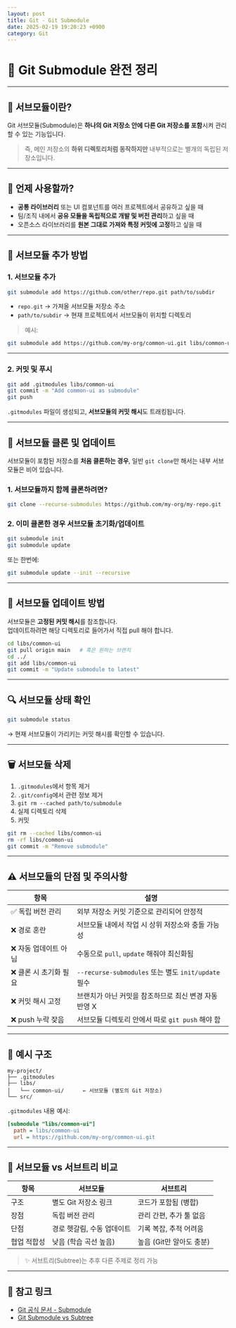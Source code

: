 ```yaml
---
layout: post
title: Git - Git Submodule
date: 2025-02-19 19:20:23 +0900
category: Git
---
```

# 🧩 Git Submodule 완전 정리

---

## 🧠 서브모듈이란?

Git 서브모듈(Submodule)은 **하나의 Git 저장소 안에 다른 Git 저장소를 포함**시켜 관리할 수 있는 기능입니다.

> 즉, 메인 저장소의 **하위 디렉토리처럼 동작하지만** 내부적으로는 별개의 독립된 저장소입니다.

---

## 📌 언제 사용할까?

- **공통 라이브러리** 또는 UI 컴포넌트를 여러 프로젝트에서 공유하고 싶을 때
- 팀/조직 내에서 **공유 모듈을 독립적으로 개발 및 버전 관리**하고 싶을 때
- 오픈소스 라이브러리를 **원본 그대로 가져와 특정 커밋에 고정**하고 싶을 때

---

## 🔧 서브모듈 추가 방법

### 1. 서브모듈 추가

```bash
git submodule add https://github.com/other/repo.git path/to/subdir
```

- `repo.git` → 가져올 서브모듈 저장소 주소
- `path/to/subdir` → 현재 프로젝트에서 서브모듈이 위치할 디렉토리

> 예시:

```bash
git submodule add https://github.com/my-org/common-ui.git libs/common-ui
```

---

### 2. 커밋 및 푸시

```bash
git add .gitmodules libs/common-ui
git commit -m "Add common-ui as submodule"
git push
```

`.gitmodules` 파일이 생성되고, **서브모듈의 커밋 해시**도 트래킹됩니다.

---

## 🔄 서브모듈 클론 및 업데이트

서브모듈이 포함된 저장소를 **처음 클론하는 경우**, 일반 `git clone`만 해서는 내부 서브모듈은 비어 있습니다.

### 1. 서브모듈까지 함께 클론하려면?

```bash
git clone --recurse-submodules https://github.com/my-org/my-repo.git
```

### 2. 이미 클론한 경우 서브모듈 초기화/업데이트

```bash
git submodule init
git submodule update
```

또는 한번에:

```bash
git submodule update --init --recursive
```

---

## 🔁 서브모듈 업데이트 방법

서브모듈은 **고정된 커밋 해시**를 참조합니다.  
업데이트하려면 해당 디렉토리로 들어가서 직접 pull 해야 합니다.

```bash
cd libs/common-ui
git pull origin main   # 혹은 원하는 브랜치
cd ../
git add libs/common-ui
git commit -m "Update submodule to latest"
```

---

## 🔍 서브모듈 상태 확인

```bash
git submodule status
```

→ 현재 서브모듈이 가리키는 커밋 해시를 확인할 수 있습니다.

---

## 🗑️ 서브모듈 삭제

1. `.gitmodules`에서 항목 제거
2. `.git/config`에서 관련 정보 제거
3. `git rm --cached path/to/submodule`
4. 실제 디렉토리 삭제
5. 커밋

```bash
git rm --cached libs/common-ui
rm -rf libs/common-ui
git commit -m "Remove submodule"
```

---

## ⚠️ 서브모듈의 단점 및 주의사항

| 항목 | 설명 |
|------|------|
| ✅ 독립 버전 관리 | 외부 저장소 커밋 기준으로 관리되어 안정적 |
| ❌ 경로 혼란 | 서브모듈 내에서 작업 시 상위 저장소와 충돌 가능성 |
| ❌ 자동 업데이트 아님 | 수동으로 `pull`, `update` 해줘야 최신화됨 |
| ❌ 클론 시 초기화 필요 | `--recurse-submodules` 또는 별도 `init/update` 필수 |
| ❌ 커밋 해시 고정 | 브랜치가 아닌 커밋을 참조하므로 최신 변경 자동 반영 X |
| ❌ push 누락 잦음 | 서브모듈 디렉토리 안에서 따로 `git push` 해야 함 |

---

## 🧪 예시 구조

```text
my-project/
├── .gitmodules
├── libs/
│   └── common-ui/      ← 서브모듈 (별도의 Git 저장소)
└── src/
```

`.gitmodules` 내용 예시:

```ini
[submodule "libs/common-ui"]
  path = libs/common-ui
  url = https://github.com/my-org/common-ui.git
```

---

## 🧭 서브모듈 vs 서브트리 비교

| 항목 | 서브모듈 | 서브트리 |
|------|----------|-----------|
| 구조 | 별도 Git 저장소 링크 | 코드가 포함됨 (병합) |
| 장점 | 독립 버전 관리 | 관리 간편, 추가 툴 없음 |
| 단점 | 경로 헷갈림, 수동 업데이트 | 기록 복잡, 추적 어려움 |
| 협업 적합성 | 낮음 (학습 곡선 높음) | 높음 (Git만 알아도 충분) |

> ✨ 서브트리(Subtree)는 추후 다른 주제로 정리 가능

---

## 🔗 참고 링크

- [Git 공식 문서 - Submodule](https://git-scm.com/book/en/v2/Git-Tools-Submodules)
- [Git Submodule vs Subtree](https://www.atlassian.com/git/tutorials/git-submodule)
